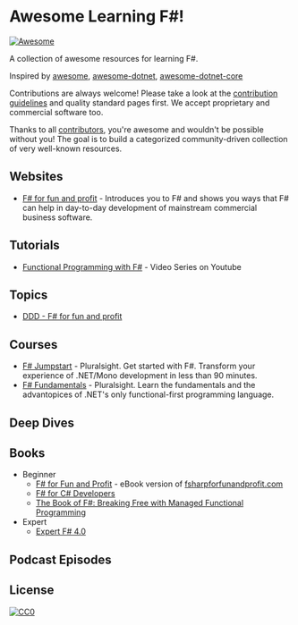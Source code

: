 # Awesome Learning F#!
[![Awesome](https://cdn.rawgit.com/sindresorhus/awesome/d7305f38d29fed78fa85652e3a63e154dd8e8829/media/badge.svg)](https://github.com/sindresorhus/awesome) 

A collection of awesome resources for learning F#.

Inspired by [awesome](https://github.com/sindresorhus/awesome), [awesome-dotnet](https://github.com/quozd/awesome-dotnet), [awesome-dotnet-core](https://github.com/thangchung/awesome-dotnet-core)

Contributions are always welcome! Please take a look at the [contribution guidelines](https://github.com/pavsaund/awesome-learning-fsharp/blob/master/CONTRIBUTING.md) and quality standard pages first. We accept proprietary and commercial software too.

Thanks to all [contributors](https://github.com/pavsaund/awesome-learning-fsharp/graphs/contributors), you're awesome and wouldn't be possible without you! The goal is to build a categorized community-driven collection of very well-known resources.

## Websites
- [F# for fun and profit](https://fsharpforfunandprofit.com) - Introduces you to F# and shows you ways that F# can help in day-to-day development of mainstream commercial business software.

## Tutorials
- [Functional Programming with F#](https://www.youtube.com/playlist?list=PLEoMzSkcN8oNiJ67Hd7oRGgD1d4YBxYGC) - Video Series on Youtube

## Topics
- [DDD - F# for fun and profit](https://fsharpforfunandprofit.com/ddd)

## Courses
- [F# Jumpstart](https://www.pluralsight.com/courses/fsharp-jumpstart) - Pluralsight. Get started with F#. Transform your experience of .NET/Mono development in less than 90 minutes.
- [F# Fundamentals](https://app.pluralsight.com/library/courses/fsharp-fundamentals) - Pluralsight. Learn the fundamentals and the advantopices of .NET's only functional-first programming language.

## Deep Dives

## Books
- Beginner
  - [F# for Fun and Profit](https://www.gitbook.com/book/swlaschin/fsharpforfunandprofit/details) - eBook version of [fsharpforfunandprofit.com](http://fsharpforfunandprofit.com/)
  - [F# for C# Developers](https://www.microsoftpressstore.com/store/f-for-c-sharp-developers-9780735670266)
  - [The Book of F#: Breaking Free with Managed Functional Programming](https://www.amazon.com/Book-Breaking-Managed-Functional-Programming/dp/1593275528)
- Expert
  - [Expert F# 4.0](https://www.amazon.com/Expert-F-4-0-Don-Syme/dp/1484207416)

## Podcast Episodes


## License

[![CC0](http://mirrors.creativecommons.org/presskit/buttons/88x31/svg/cc-zero.svg)](https://creativecommons.org/publicdomain/zero/1.0/)

